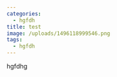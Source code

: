 ```yaml
---
categories:
  - hgfdh
title: test
image: /uploads/1496118999546.png
tags:
  - hgfdh
---
```

hgfdhg

